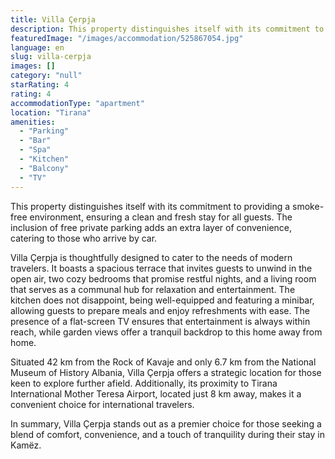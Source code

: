 ```yaml
---
title: Villa Çerpja
description: This property distinguishes itself with its commitment to providing a smoke-free environment, ensuring a clean and fresh stay for all guests. The inclusion of f
featuredImage: "/images/accommodation/525867054.jpg"
language: en
slug: villa-cerpja
images: []
category: "null"
starRating: 4
rating: 4
accommodationType: "apartment"
location: "Tirana"
amenities:
  - "Parking"
  - "Bar"
  - "Spa"
  - "Kitchen"
  - "Balcony"
  - "TV"
---
```


This property distinguishes itself with its commitment to providing a smoke-free environment, ensuring a clean and fresh stay for all guests. The inclusion of free private parking adds an extra layer of convenience, catering to those who arrive by car.

Villa Çerpja is thoughtfully designed to cater to the needs of modern travelers. It boasts a spacious terrace that invites guests to unwind in the open air, two cozy bedrooms that promise restful nights, and a living room that serves as a communal hub for relaxation and entertainment. The kitchen does not disappoint, being well-equipped and featuring a minibar, allowing guests to prepare meals and enjoy refreshments with ease. The presence of a flat-screen TV ensures that entertainment is always within reach, while garden views offer a tranquil backdrop to this home away from home.

Situated 42 km from the Rock of Kavaje and only 6.7 km from the National Museum of History Albania, Villa Çerpja offers a strategic location for those keen to explore further afield. Additionally, its proximity to Tirana International Mother Teresa Airport, located just 8 km away, makes it a convenient choice for international travelers.

In summary, Villa Çerpja stands out as a premier choice for those seeking a blend of comfort, convenience, and a touch of tranquility during their stay in Kamëz.


